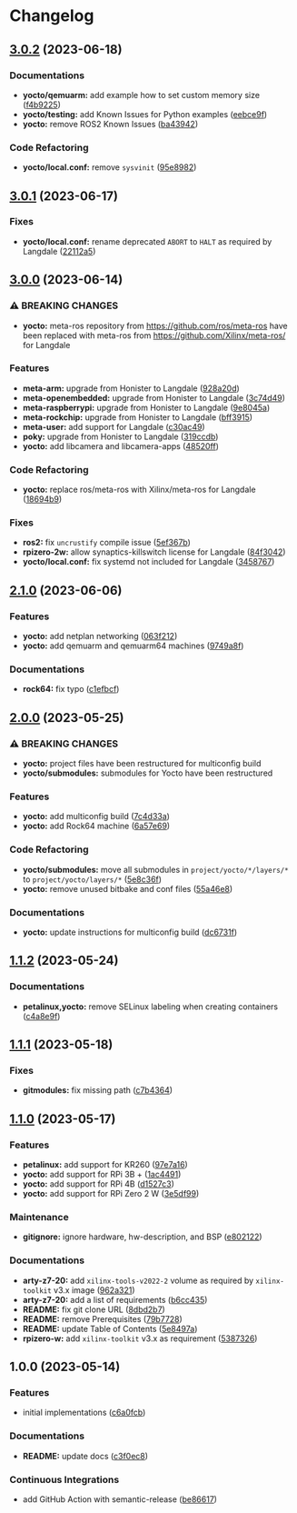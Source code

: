# Changelog

## [3.0.2](https://github.com/extra2000/yocto-ros2-minimal/compare/v3.0.1...v3.0.2) (2023-06-18)


### Documentations

* **yocto/qemuarm:** add example how to set custom memory size ([f4b9225](https://github.com/extra2000/yocto-ros2-minimal/commit/f4b9225587867d92f3da1b4e9b04a819f9c821e0))
* **yocto/testing:** add Known Issues for Python examples ([eebce9f](https://github.com/extra2000/yocto-ros2-minimal/commit/eebce9ff653d2fc9c5ae300811b001ccb85bc10b))
* **yocto:** remove ROS2 Known Issues ([ba43942](https://github.com/extra2000/yocto-ros2-minimal/commit/ba4394290d4c081564a10a4076a715f5b0718d9e))


### Code Refactoring

* **yocto/local.conf:** remove `sysvinit` ([95e8982](https://github.com/extra2000/yocto-ros2-minimal/commit/95e89828f83ad061f5996e2f162b45de865655c9))

## [3.0.1](https://github.com/extra2000/yocto-ros2-minimal/compare/v3.0.0...v3.0.1) (2023-06-17)


### Fixes

* **yocto/local.conf:** rename deprecated `ABORT` to `HALT` as required by Langdale ([22112a5](https://github.com/extra2000/yocto-ros2-minimal/commit/22112a5a8d48d522034e72a38403212bfff0843c))

## [3.0.0](https://github.com/extra2000/yocto-ros2-minimal/compare/v2.1.0...v3.0.0) (2023-06-14)


### ⚠ BREAKING CHANGES

* **yocto:** meta-ros repository from https://github.com/ros/meta-ros have been replaced with meta-ros from https://github.com/Xilinx/meta-ros/ for Langdale

### Features

* **meta-arm:** upgrade from Honister to Langdale ([928a20d](https://github.com/extra2000/yocto-ros2-minimal/commit/928a20d1d1890975a83fcc292dd7ec53c87b931b))
* **meta-openembedded:** upgrade from Honister to Langdale ([3c74d49](https://github.com/extra2000/yocto-ros2-minimal/commit/3c74d49b71778a68ada88b8da4708ed88b1f02ab))
* **meta-raspberrypi:** upgrade from Honister to Langdale ([9e8045a](https://github.com/extra2000/yocto-ros2-minimal/commit/9e8045a423b01c38c223752a26e6d3cffed09a53))
* **meta-rockchip:** upgrade from Honister to Langdale ([bff3915](https://github.com/extra2000/yocto-ros2-minimal/commit/bff3915b61872a62966358706679b169ed8ed20d))
* **meta-user:** add support for Langdale ([c30ac49](https://github.com/extra2000/yocto-ros2-minimal/commit/c30ac494d9837178e501d54d87850142d52e0cae))
* **poky:** upgrade from Honister to Langdale ([319ccdb](https://github.com/extra2000/yocto-ros2-minimal/commit/319ccdb504e6fe7da2163c23fab2f96f8ca0a72c))
* **yocto:** add libcamera and libcamera-apps ([48520ff](https://github.com/extra2000/yocto-ros2-minimal/commit/48520ff8275daea8589a5c40ca5b761343df6c76))


### Code Refactoring

* **yocto:** replace ros/meta-ros with Xilinx/meta-ros for Langdale ([18694b9](https://github.com/extra2000/yocto-ros2-minimal/commit/18694b949374303801dc8e3adfe32ee9647d5bb0))


### Fixes

* **ros2:** fix `uncrustify` compile issue ([5ef367b](https://github.com/extra2000/yocto-ros2-minimal/commit/5ef367b99db502d01f2bfda1504881a541c645f9))
* **rpizero-2w:** allow synaptics-killswitch license for Langdale ([84f3042](https://github.com/extra2000/yocto-ros2-minimal/commit/84f3042df817bcc398b410f024756dcf475f423b))
* **yocto/local.conf:** fix systemd not included for Langdale ([3458767](https://github.com/extra2000/yocto-ros2-minimal/commit/34587677b75c2f3b3e41374a7a770f20862269f8))

## [2.1.0](https://github.com/extra2000/yocto-ros2-minimal/compare/v2.0.0...v2.1.0) (2023-06-06)


### Features

* **yocto:** add netplan networking ([063f212](https://github.com/extra2000/yocto-ros2-minimal/commit/063f2122aa29b758693f9e295f58a76d64d643d6))
* **yocto:** add qemuarm and qemuarm64 machines ([9749a8f](https://github.com/extra2000/yocto-ros2-minimal/commit/9749a8f78725245fb0d9dd800f58efcb87094718))


### Documentations

* **rock64:** fix typo ([c1efbcf](https://github.com/extra2000/yocto-ros2-minimal/commit/c1efbcf1c4606bdf8d15c843408555937c1d39ca))

## [2.0.0](https://github.com/extra2000/yocto-ros2-minimal/compare/v1.1.2...v2.0.0) (2023-05-25)


### ⚠ BREAKING CHANGES

* **yocto:** project files have been restructured for multiconfig build
* **yocto/submodules:** submodules for Yocto have been restructured

### Features

* **yocto:** add multiconfig build ([7c4d33a](https://github.com/extra2000/yocto-ros2-minimal/commit/7c4d33aa819571579964f92335a554869f428d33))
* **yocto:** add Rock64 machine ([6a57e69](https://github.com/extra2000/yocto-ros2-minimal/commit/6a57e69eaccd78f3e79c927203c230740dd3c542))


### Code Refactoring

* **yocto/submodules:** move all submodules in `project/yocto/*/layers/*` to `project/yocto/layers/*` ([5e8c36f](https://github.com/extra2000/yocto-ros2-minimal/commit/5e8c36febd5aedfe6e8282cd1e15420ced1ce246))
* **yocto:** remove unused bitbake and conf files ([55a46e8](https://github.com/extra2000/yocto-ros2-minimal/commit/55a46e89cfde6178825198f1d5fd483135aa32b9))


### Documentations

* **yocto:** update instructions for multiconfig build ([dc6731f](https://github.com/extra2000/yocto-ros2-minimal/commit/dc6731f3ac09752eb177d04ba2030a486fd7b2b1))

## [1.1.2](https://github.com/extra2000/yocto-ros2-minimal/compare/v1.1.1...v1.1.2) (2023-05-24)


### Documentations

* **petalinux,yocto:** remove SELinux labeling when creating containers ([c4a8e9f](https://github.com/extra2000/yocto-ros2-minimal/commit/c4a8e9ffbeb73d00d6fc9fcc9aea153b72869bb2))

## [1.1.1](https://github.com/extra2000/yocto-ros2-minimal/compare/v1.1.0...v1.1.1) (2023-05-18)


### Fixes

* **gitmodules:** fix missing path ([c7b4364](https://github.com/extra2000/yocto-ros2-minimal/commit/c7b4364de3cc0f1a1d3786585e0eadd43bae62b1))

## [1.1.0](https://github.com/extra2000/yocto-ros2-minimal/compare/v1.0.0...v1.1.0) (2023-05-17)


### Features

* **petalinux:** add support for KR260 ([97e7a16](https://github.com/extra2000/yocto-ros2-minimal/commit/97e7a16e325e571c4ec93719e8427824ba8f3db5))
* **yocto:** add support for RPi 3B + ([1ac4491](https://github.com/extra2000/yocto-ros2-minimal/commit/1ac44918437d780bd62d1e21d4dc079a815be2b3))
* **yocto:** add support for RPi 4B ([d1527c3](https://github.com/extra2000/yocto-ros2-minimal/commit/d1527c3c5ec86ebfa8739ef2edfd2e050d1e45d3))
* **yocto:** add support for RPi Zero 2 W ([3e5df99](https://github.com/extra2000/yocto-ros2-minimal/commit/3e5df99de469a42707daa8938d2dfe0b304d435a))


### Maintenance

* **gitignore:** ignore hardware, hw-description, and BSP ([e802122](https://github.com/extra2000/yocto-ros2-minimal/commit/e80212252d326cdcc909c0f0d2e6be1feb3ed519))


### Documentations

* **arty-z7-20:** add `xilinx-tools-v2022-2` volume as required by `xilinx-toolkit` v3.x image ([962a321](https://github.com/extra2000/yocto-ros2-minimal/commit/962a3210cd55f7d3ae074dd66d3831bf6502a7d1))
* **arty-z7-20:** add a list of requirements ([b6cc435](https://github.com/extra2000/yocto-ros2-minimal/commit/b6cc4358fd1f45320ef94bd6c3d0ef376f31ef70))
* **README:** fix git clone URL ([8dbd2b7](https://github.com/extra2000/yocto-ros2-minimal/commit/8dbd2b707bac2c12d8808b45d95b25f9f75d6475))
* **README:** remove Prerequisites ([79b7728](https://github.com/extra2000/yocto-ros2-minimal/commit/79b7728c68b0f9bc8f6731cd2c70e9b838418ada))
* **README:** update Table of Contents ([5e8497a](https://github.com/extra2000/yocto-ros2-minimal/commit/5e8497a0afbfa6a43cad1faaa430dbe71b18fe4b))
* **rpizero-w:** add `xilinx-toolkit` v3.x as requirement ([5387326](https://github.com/extra2000/yocto-ros2-minimal/commit/5387326e1c8e4a04bfcc740941f53041eadc5274))

## 1.0.0 (2023-05-14)


### Features

* initial implementations ([c6a0fcb](https://github.com/extra2000/yocto-ros2-minimal/commit/c6a0fcb42a847c2a933017732aa646db2b7b096f))


### Documentations

* **README:** update docs ([c3f0ec8](https://github.com/extra2000/yocto-ros2-minimal/commit/c3f0ec8cca08ac7001b76f8d66036aa7c25d3784))


### Continuous Integrations

* add GitHub Action with semantic-release ([be86617](https://github.com/extra2000/yocto-ros2-minimal/commit/be86617fa8c0a09ab14b502b66124f5746642979))
